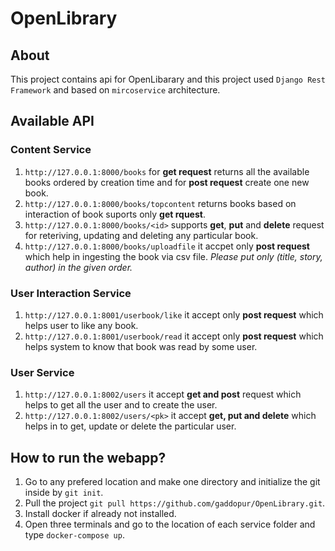 # OpenLibrary

## About
This project contains api for OpenLibarary and this project used `Django Rest Framework` and based on `mircoservice` architecture.

## Available API
### Content Service
1. `http://127.0.0.1:8000/books` for **get request** returns all the available books ordered by creation time and for **post request** create one new book.
2. `http://127.0.0.1:8000/books/topcontent` returns books based on interaction of book suports only **get rquest**.
3. `http://127.0.0.1:8000/books/<id>` supports **get**, **put** and **delete** request for reteriving, updating and deleting any particular book.
4. `http://127.0.0.1:8000/books/uploadfile` it accpet only **post request** which help in ingesting the book via csv file. *Please put only (title, story, author) in the given order.*

### User Interaction Service
1. `http://127.0.0.1:8001/userbook/like` it accept only **post request** which helps user to like any book.
2. `http://127.0.0.1:8001/userbook/read` it accept only **post request** which helps system to know that book was read by some user.

### User Service 
1. `http://127.0.0.1:8002/users` it accept **get and post** request which helps to get all the user and to create the user.
2. `http://127.0.0.1:8002/users/<pk>` it accept **get, put and delete** which helps in to get, update or delete the particular user.


## How to run the webapp?
1. Go to any prefered location and make one directory and initialize the git inside by `git init`.
2. Pull the project `git pull https://github.com/gaddopur/OpenLibrary.git`.
3. Install docker if already not installed.
4. Open three terminals and go to the location of each service folder and type ```docker-compose up```.

